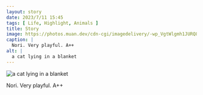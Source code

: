 ```yaml
---
layout: story
date: 2023/7/11 15:45
tags: [ Life, Highlight, Animals ]
title: Story
image: https://photos.muan.dev/cdn-cgi/imagedelivery/-wp_VgtWlgmh1JURQ8t1mg/03367459-4091-49e8-fb9e-34f0780ae000/public
caption: |
  Nori. Very playful. A++
alt: |
  a cat lying in a blanket
---
```


![a cat lying in a blanket](https://photos.muan.dev/cdn-cgi/imagedelivery/-wp_VgtWlgmh1JURQ8t1mg/03367459-4091-49e8-fb9e-34f0780ae000/public)

Nori. Very playful. A++
